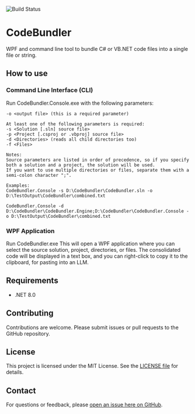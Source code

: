 ![Build Status](https://github.com/ScottLilly/CodeBundler/actions/workflows/ci.yml/badge.svg)

# CodeBundler
WPF and command line tool to bundle C# or VB.NET code files into a single file or string.

## How to use
### Command Line Interface (CLI)
Run CodeBundler.Console.exe with the following parameters:
```
-o <output file> (this is a required parameter)

At least one of the following parameters is required:
-s <Solution [.sln] source file>
-p <Project [.csproj or .vbproj] source file>
-d <Directories> (reads all child directories too)
-f <Files>

Notes:
Source parameters are listed in order of precedence, so if you specify both a solution and a project, the solution will be used.
If you want to use multiple directories or files, separate them with a semi-colon character ";".

Examples:
CodeBundler.Console -s D:\CodeBundler\CodeBundler.sln -o D:\TestOutput\CodeBundler\combined.txt

CodeBundler.Console -d D:\CodeBundler\CodeBundler.Engine;D:\CodeBundler\CodeBundler.Console -o D:\TestOutput\CodeBundler\combined.txt
```
### WPF Application
Run CodeBundler.exe
This will open a WPF application where you can select the source solution, project, directories, or files.
The consolidated code will be displayed in a text box, and you can right-click to copy it to the clipboard, for pasting into an LLM.

## Requirements
- .NET 8.0

## Contributing
Contributions are welcome. Please submit issues or pull requests to the GitHub repository.

## License
This project is licensed under the MIT License. See the [LICENSE file](https://github.com/ScottLilly/CodeBundler/blob/master/LICENSE.txt) for details.

## Contact
For questions or feedback, please [open an issue here on GitHub](https://github.com/ScottLilly/CodeBundler/issues).
